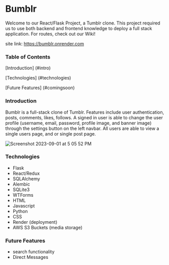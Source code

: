 # Bumblr
Welcome to our React/Flask Project, a Tumblr clone. This project required us to use both backend and frontend knowledge to deploy a full stack application. For routes, check out our Wiki!

site link: https://bumblr.onrender.com

### Table of Contents
[Introduction] (#intro)

[Technologies] (#technologies)

[Future Features] (#comingsoon)


### <a name="intro"></a> Introduction
Bumblr is a full-stack clone of Tumblr. Features include user authentication, posts, comments, likes, follows. A signed in user is able to change the user profile (username, email, password, profile image, and banner image) through the settings button on the left navbar. All users are able to view a single users page, and or single post page.

![Screenshot 2023-09-01 at 5 05 52 PM](https://github.com/thomasyuan478/Bumblr/assets/127797007/26ef2c89-9bb6-4991-902c-2ea2044aa7ea)


### <a name="technologies"></a> Technologies
* Flask
* React/Redux
* SQLAlchemy
* Alembic
* SQLite3
* WTForms
* HTML
* Javascript
* Python
* CSS
* Render (deployment)
* AWS S3 Buckets (media storage)

### <a name="comingsoon"></a> Future Features
* search functionality
* Direct Messages
